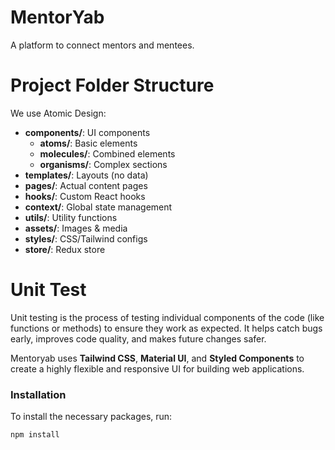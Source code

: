 # MentorYab
A platform to connect mentors and mentees.


# Project Folder Structure

We use Atomic Design:

- **components/**: UI components
  - **atoms/**: Basic elements
  - **molecules/**: Combined elements
  - **organisms/**: Complex sections
- **templates/**: Layouts (no data)
- **pages/**: Actual content pages
- **hooks/**: Custom React hooks
- **context/**: Global state management
- **utils/**: Utility functions
- **assets/**: Images & media
- **styles/**: CSS/Tailwind configs
- **store/**: Redux store



# Unit Test

Unit testing is the process of testing individual components of the code (like functions or methods) to ensure they work as expected. It helps catch bugs early, improves code quality, and makes future changes safer.


Mentoryab uses **Tailwind CSS**, **Material UI**, and **Styled Components** to create a highly flexible and responsive UI for building web applications.



### Installation

To install the necessary packages, run:

```bash
npm install

